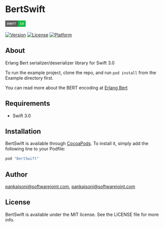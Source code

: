 # BertSwift
<a href="https://developer.apple.com/swift/"><img src="/Res/swift.png" alt="" width="65" height="20" border="0" /></a>

[![Version](https://img.shields.io/cocoapods/v/BertSwift.svg?style=flat)](http://cocoapods.org/pods/BertSwift)
[![License](https://img.shields.io/cocoapods/l/BertSwift.svg?style=flat)](http://cocoapods.org/pods/BertSwift)
[![Platform](https://img.shields.io/cocoapods/p/BertSwift.svg?style=flat)](http://cocoapods.org/pods/BertSwift)

## About

Erlang Bert serializer/deserializer library for Swift 3.0

To run the example project, clone the repo, and run `pod install` from the Example directory first.

You can read more about the BERT encoding at [Erlang Bert](http://erlang.org/doc/apps/erts/erl_ext_dist.html)

## Requirements

* Swift 3.0

## Installation

BertSwift is available through [CocoaPods](http://cocoapods.org). To install
it, simply add the following line to your Podfile:

```ruby
pod "BertSwift"
```

## Author

pankajsoni@softwarejoint.com, pankajsoni@softwarejoint.com

## License

BertSwift is available under the MIT license. See the LICENSE file for more info.
